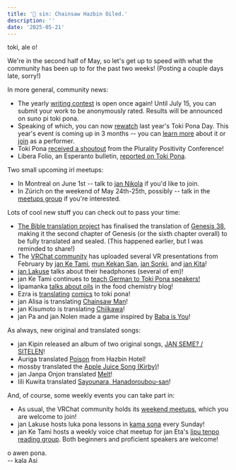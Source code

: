 ```yaml
---
title: '📰 sin: Chainsaw Hazbin Oiled.'
description: ''
date: '2025-05-21'
---
```


toki, ale o!

We're in the second half of May, so let's get up to speed with what the community has been up to for the past two weeks! (Posting a couple days late, sorry!)

In more general, community news:

* The yearly [writing contest](https://utala.pona.la/tenpo-ni_en) is open once again! Until July 15, you can submit your work to be anonymously rated. Results will be announced on suno pi toki pona.
* Speaking of which, you can now [rewatch](https://www.youtube.com/playlist?list=PLjOmpMyMxd8SrubgbRcfuUxOpmToxq5Go) last year's Toki Pona Day. This year's event is coming up in 3 months -- you can [learn more](https://www.youtube.com/watch?v=LnmOklcxVnk) about it or [join](https://suno.pona.la/wile) as a performer.
* Toki Pona [received a shoutout](https://www.instagram.com/p/DJ2XYKNzYSs/?igsh=bnk1aXFyZDRyd3g5) from the Plurality Positivity Conference!
* Libera Folio, an Esperanto bulletin, [reported on Toki Pona]( https://www.liberafolio.org/2025/05/20/tokipona-bona-lingvo-por-bonlingvistoj/).

Two small upcoming irl meetups:

* In Montreal on June 1st -- talk to [jan Nikola](https://discord.com/channels/301377942062366741/301380012156911616/1369817477659492384) if you'd like to join.
* In Zürich on the weekend of May 24th-25th, possibly -- talk in the [meetups group]( https://discord.gg/rRvfAUDeSP) if you're interested.

Lots of cool new stuff you can check out to pass your time:

* [The Bible translation project](https://discord.gg/THwvq3khFN) has finalised the translation of [Genesis 38](https://github.com/PaulieGlot/lipu-sewi/blob/master/bible/old%20testament/genesis/0038.txt), making it the second chapter of Genesis (or the sixth chapter overall) to be fully translated and sealed. (This happened earlier, but I was reminded to share!)
* The [VRChat community](https://www.youtube.com/@TokiPonaVR) has uploaded several VR presentations from February by [jan Ke Tami](https://www.youtube.com/watch?v=bFHd3Dxtbb8), [mun Kekan San](https://www.youtube.com/watch?v=XexsotWEOQo), [jan Sonki](https://www.youtube.com/watch?v=CeylB95kwug), and [jan Kita](https://www.youtube.com/watch?v=bOdb9GtZRIk)!
* [jan Lakuse](https://www.youtube.com/watch?v=0CRo8PRu9LA) talks about their headphones (several of em)!
* jan Ke Tami continues to [teach German to Toki Pona speakers!](https://www.youtube.com/watch?v=H1k_makZJw4)
* lipamanka [talks about oils](https://lipamanka.gay/toki-pona-taso/moku#telo-pi-seli-moku) in the food chemistry blog!
* Ezra is [translating](https://bsky.app/profile/c-ezra-m.bsky.social/post/3lonksp3tq22f) [comics]( https://bsky.app/profile/c-ezra-m.bsky.social/post/3lovgsybvas2l) to toki pona!
* jan Alisa is translating [Chainsaw Man](https://www.tumblr.com/janpiilokipisi)!
* jan Kisumoto is translating [Chiikawa](https://www.reddit.com/r/tokipona/comments/1kjtrpu/chiikawa_soweli_sikawa_in_toki_pona/)!
* jan Pa and jan Nolen made a game inspired by [Baba is You](https://github.com/staetyk/soweli_li_sina)!

As always, new original and translated songs:

* jan Kipin released an album of two original songs, [JAN SEME? / SITELEN](https://sapaa.bandcamp.com/album/jan-seme-sitelen)!
* Auriga translated [Poison](https://www.youtube.com/watch?v=T37sjwL1NTQ) from Hazbin Hotel!
* mossby translated the [Apple Juice Song (Kirby)](https://www.youtube.com/watch?v=etyq8D4ZycU)!
* jan Janpa Onjon translated [Melt](https://www.youtube.com/watch?v=a3QHGxfk-S0)!
* lili Kuwita translated [Sayounara, Hanadoroubou-san](https://www.youtube.com/watch?v=gL_9IgWnh-s)!

And, of course, some weekly events you can take part in:

* As usual, the VRChat community holds its [weekend meetups](https://bsky.app/profile/tokiponavr.bsky.social/post/3lobxi65r322v), which you are welcome to join!
* jan Lakuse hosts luka pona lessons in [kama sona](https://discord.gg/ChC6qtVsSE) every Sunday!
* jan Ke Tami hosts a weekly voice chat meetup for jan Eta's [lipu tenpo reading group](https://discord.com/channels/969386329513295872/1356386599268520006). Both beginners and proficient speakers are welcome!

o awen pona.  
-- kala Asi

